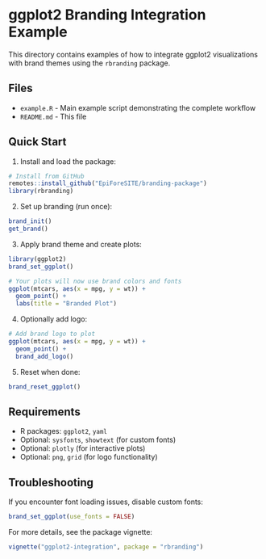 # ggplot2 Branding Integration Example

This directory contains examples of how to integrate ggplot2 visualizations with brand themes using the `rbranding` package.

## Files

- `example.R` - Main example script demonstrating the complete workflow
- `README.md` - This file

## Quick Start

1. Install and load the package:
```r
# Install from GitHub
remotes::install_github("EpiForeSITE/branding-package")
library(rbranding)
```

2. Set up branding (run once):
```r
brand_init()
get_brand()
```

3. Apply brand theme and create plots:
```r
library(ggplot2)
brand_set_ggplot()

# Your plots will now use brand colors and fonts
ggplot(mtcars, aes(x = mpg, y = wt)) +
  geom_point() +
  labs(title = "Branded Plot")
```

4. Optionally add logo:
```r
# Add brand logo to plot
ggplot(mtcars, aes(x = mpg, y = wt)) +
  geom_point() +
  brand_add_logo()
```

5. Reset when done:
```r
brand_reset_ggplot()
```

## Requirements

- R packages: `ggplot2`, `yaml`
- Optional: `sysfonts`, `showtext` (for custom fonts)
- Optional: `plotly` (for interactive plots)
- Optional: `png`, `grid` (for logo functionality)

## Troubleshooting

If you encounter font loading issues, disable custom fonts:
```r
brand_set_ggplot(use_fonts = FALSE)
```

For more details, see the package vignette:
```r
vignette("ggplot2-integration", package = "rbranding")
```